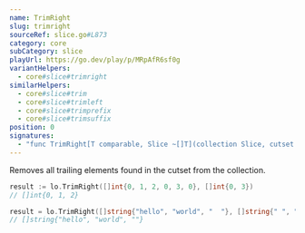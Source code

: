 ```yaml
---
name: TrimRight
slug: trimright
sourceRef: slice.go#L873
category: core
subCategory: slice
playUrl: https://go.dev/play/p/MRpAfR6sf0g
variantHelpers:
  - core#slice#trimright
similarHelpers:
  - core#slice#trim
  - core#slice#trimleft
  - core#slice#trimprefix
  - core#slice#trimsuffix
position: 0
signatures:
  - "func TrimRight[T comparable, Slice ~[]T](collection Slice, cutset Slice) Slice"
---
```


Removes all trailing elements found in the cutset from the collection.

```go
result := lo.TrimRight([]int{0, 1, 2, 0, 3, 0}, []int{0, 3})
// []int{0, 1, 2}

result = lo.TrimRight([]string{"hello", "world", "  "}, []string{" ", ""})
// []string{"hello", "world", ""}
```


